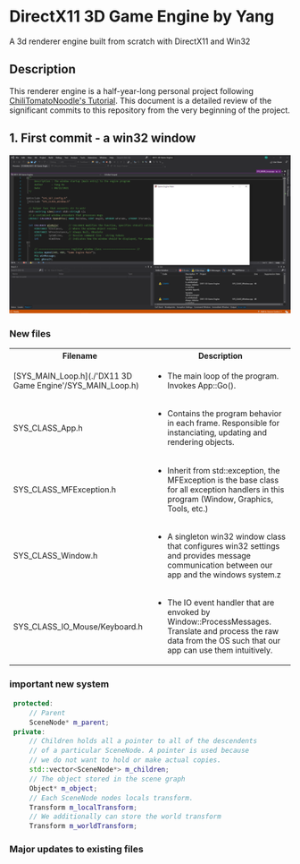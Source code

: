 # DirectX11 3D Game Engine by Yang

A 3d renderer engine built from scratch with DirectX11 and Win32

## Description

This renderer engine is a half-year-long personal project following [ChiliTomatoNoodle's Tutorial](https://www.youtube.com/watch?v=_4FArgOX1I4&list=PLqCJpWy5Fohd3S7ICFXwUomYW0Wv67pDD&index=2). This document is a detailed review of the significant commits to this repository from the very beginning of the project.

## 1. First commit - a win32 window

![Alt text](./Screenshots/2021-8-26.png "The hello world window")

### New files
<table>
  <tbody>
    <tr>
      <th>Filename</th>
      <th align="center">Description</th>
    </tr>
	<tr>
      <td>[SYS_MAIN_Loop.h](./'DX11 3D Game Engine'/SYS_MAIN_Loop.h)</td>
	    <td align="left">
	    	<ul>
	    		<li>The main loop of the program. Invokes App::Go().</li>
	    	</ul>
	    </td>
	</tr>
	<tr>
      <td>SYS_CLASS_App.h</td>
	    <td align="left">
	    	<ul>
	    		<li>Contains the program behavior in each frame. Responsible for instanciating, updating and rendering objects.</li>
	    	</ul>
	    </td>
	</tr>
    <tr>
      <td>SYS_CLASS_MFException.h</td>
	    <td align="left">
	    	<ul>
	    		<li>Inherit from std::exception, the MFException is the base class for all exception handlers in this program (Window, Graphics, Tools, etc.)</li>
	    	</ul>
	    </td>
    </tr>
    <tr>
      <td>SYS_CLASS_Window.h</td>
	    <td align="left">
	    	<ul>
	    		<li>A singleton win32 window class that configures win32 settings and provides message communication between our app and the windows system.z</li>
	    	</ul>
	    </td>
	</tr>
    <tr>
    <tr>
      <td>SYS_CLASS_IO_Mouse/Keyboard.h</td>
	    <td align="left">
	    	<ul>
	    		<li>The IO event handler that are envoked by Window::ProcessMessages. Translate and process the raw data from the OS such that our app can use them intuitively.</li>
	    	</ul>
	    </td>
	</tr>
  </tbody>
</table>

### important new system

```cpp
 protected:
     // Parent
     SceneNode* m_parent;
 private:
     // Children holds all a pointer to all of the descendents
     // of a particular SceneNode. A pointer is used because
     // we do not want to hold or make actual copies.
     std::vector<SceneNode*> m_children;
     // The object stored in the scene graph
     Object* m_object;
     // Each SceneNode nodes locals transform.
     Transform m_localTransform;
     // We additionally can store the world transform
     Transform m_worldTransform;
```
### Major updates to existing files